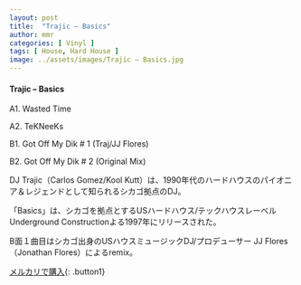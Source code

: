 ```yaml
---
layout: post
title:  "Trajic – Basics"
author: mmr
categories: [ Vinyl ]
tags: [ House, Hard House ]
image: ../assets/images/Trajic – Basics.jpg
---
```


#### Trajic – Basics

A1. Wasted Time

A2. TeKNeeKs

B1. Got Off My Dik # 1 (Traj/JJ Flores)

B2. Got Off My Dik # 2 (Original Mix)

DJ Trajic（Carlos Gomez/Kool Kutt）は、1990年代のハードハウスのパイオニア＆レジェンドとして知られるシカゴ拠点のDJ。

「Basics」は、シカゴを拠点とするUSハードハウス/テックハウスレーベルUnderground Constructionよる1997年にリリースされた。

B面１曲目はシカゴ出身のUSハウスミュージックDJ/プロデューサー JJ Flores（Jonathan Flores）によるremix。

[メルカリで購入](https://jp.mercari.com/item/m29973784379){: .button1}

